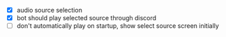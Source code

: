 - [x] audio source selection
- [x] bot should play selected source through discord
- [ ] don't automatically play on startup, show select source screen initially
